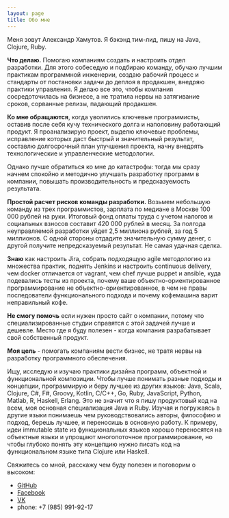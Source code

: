 ```yaml
---
layout: page
title: Обо мне
---
```


Меня зовут Александр Хамутов. Я бэкэнд тим-лид, пишу на Java, Clojure, Ruby.

**Что делаю.** Помогаю компаниям создать и настроить отдел разработки. Для этого собеседую и подбираю команду, обучаю лучшим практикам программной инженерии, создаю рабочий процесс и стандарты от постановки задачи до деплоя в продакшен, внедряю практики управления. Я делаю все это, чтобы компания сосредоточилась на бизнесе, а не тратила нервы на затягивание сроков, сорванные релизы, падающий продакшен.

**Ко мне обращаются**, когда уволились ключевые программисты, оставив после себя кучу технического долга и наполовину работающий продукт. Я проанализирую проект, выделю ключевые проблемы, исправление которых даст быстрый и значительный результат, составлю долгосрочный план улучшения проекта, начну внедрять технологические и управленческие методологии.

Однако лучше обратиться ко мне до катастрофы: тогда мы сразу начнем спокойно и методично улучшать разработку программ в компании, повышать производительность и предсказуемость результата. 

**Простой расчет рисков команды разработки.** Возьмем небольшую команду из трех программистов, зарплата по медиане в Москве 100 000 рублей на руки. Итоговый фонд оплаты труда с учетом налогов и социальных взносов составит 420 000 рублей в месяц. За полгода неуправляемой разработки уйдет 2,5 миллиона рублей, за год 5 миллионов. С одной стороны отдадите значительную сумму денег, с другой получите непредсказуемый результат. Не самая удачная сделка.

**Знаю** как настроить Jira, собрать подходящую agile методологию из множества практик, поднять Jenkins и настроить continuous delivery, чем docker отличается от vagrant, чем chef лучше puppet и ansible, куда подевались тесты из проекта, почему ваше объектно-ориентированное программирование не объектно-ориентированное, в чем не правы последователи функционального подхода и почему кофемашина варит неправильный кофе.

**Не смогу помочь** если нужен просто сайт о компании, потому что специализированные студии справятся с этой задачей лучше и дешевле. Место где я буду полезен - когда компания разрабатывает свой собственный продукт.

**Моя цель** - помогать компаниям вести бизнес, не тратя нервы на разработку программного обеспечения.

Ищу, исследую и изучаю практики дизайна программ, объектной и функциональной композиции. Чтобы лучше понимать разные подходы и концепции, программирую и беру лучшее из других языков: Java, Scala, Clojure, C#, F#, Groovy, Kotlin, C/C++, Go, Ruby, JavaScript, Python, Matlab, R, Haskell, Erlang. Это не значит что я пишу продуктовый код на всем, моя основная специализация Java и Ruby. Изучая и погружаясь в другие языки  понимаешь чем руководствовались авторы, философию и подход, берешь лучшее, и переносишь в основную работу. К примеру, идеи immutable state из функциональных языков хорошо переносятся на объектные языки и упрощают многопоточное программирование, но чтобы глубоко понять эту концепцию нужно писать код на функциональном языке типа Clojure или Haskell.

Свяжитесь со мной, расскажу чем буду полезен и поговорим о высоком:

* [GitHub](https://github.com/khamutov)
* [Facebook](https://www.facebook.com/khamutov)
* [VK](https://vk.com/khamutov)
* phone: +7 (985) 991-92-17
